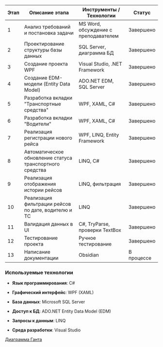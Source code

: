 | Этап | Описание этапа                                           | Инструменты / Технологии             | Статус     |
| ---- | -------------------------------------------------------- | ------------------------------------ | ---------- |
| 1    | Анализ требований и постановка задачи                    | MS Word, обсуждение с преподавателем | Завершено  |
| 2    | Проектирование структуры базы данных                     | SQL Server, диаграмма БД             | Завершено  |
| 3    | Создание проекта WPF                                     | Visual Studio, .NET Framework        | Завершено  |
| 4    | Создание EDM-модели (Entity Data Model)                  | ADO.NET EDM, SQL Server              | Завершено  |
| 5    | Разработка вкладки "Транспортные средства"               | WPF, XAML, C#                        | Завершено  |
| 6    | Разработка вкладки "Водители"                            | WPF, XAML, C#                        | Завершено  |
| 7    | Реализация регистрации нового рейса                      | WPF, LINQ, Entity Framework          | Завершено  |
| 8    | Автоматическое обновление статуса транспортного средства | LINQ, C#                             | Завершено  |
| 9    | Реализация отображения истории рейсов                    | LINQ, фильтрация                     | Завершено  |
| 10   | Реализация фильтрации рейсов по дате, водителю и ТС      | LINQ                                 | Завершено  |
| 11   | Валидация данных в UI                                    | C#, TryParse, проверки TextBox       | Завершено  |
| 12   | Тестирование проекта                                     | Ручное тестирование                  | Завершено  |
| 13   | Написание документации                                   | Obsidian                             | В процессе |

### Используемые технологии

- **Язык программирования**: C#
    
- **Графический интерфейс**: WPF (XAML)
    
- **База данных**: Microsoft SQL Server
    
- **Доступ к БД**: ADO.NET Entity Data Model (EDM)
    
- **Запросы к данным**: LINQ
    
- **Среда разработки**: Visual Studio

[Диаграмма Ганта](praktika66/Диаграмма_Ганта.png)
